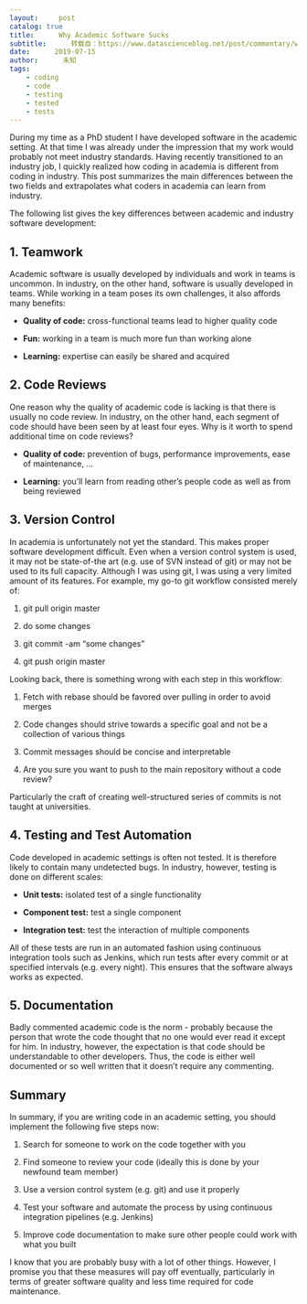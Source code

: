 ```yaml
---
layout:     post
catalog: true
title:      Why Academic Software Sucks
subtitle:      转载自：https://www.datascienceblog.net/post/commentary/why-academic-software-sucks/
date:      2019-07-15
author:      未知
tags:
    - coding
    - code
    - testing
    - tested
    - tests
---
```


During my time as a PhD student I have developed software in the academic setting. At that time I was already under the impression that my work would probably not meet industry standards. Having recently transitioned to an industry job, I quickly realized how coding in academia is different from coding in industry. This post summarizes the main differences between the two fields and extrapolates what coders in academia can learn from industry.

The following list gives the key differences between academic and industry software development:

## 1. Teamwork

Academic software is usually developed by individuals and work in teams is uncommon. In industry, on the other hand, software is usually developed in teams. While working in a team poses its own challenges, it also affords many benefits:

- **Quality of code:** cross-functional teams lead to higher quality code

- **Fun:** working in a team is much more fun than working alone

- **Learning:** expertise can easily be shared and acquired


## 2. Code Reviews

One reason why the quality of academic code is lacking is that there is usually no code review. In industry, on the other hand, each segment of code should have been seen by at least four eyes. Why is it worth to spend additional time on code reviews?

- **Quality of code:** prevention of bugs, performance improvements, ease of maintenance, …

- **Learning:** you’ll learn from reading other’s people code as well as from being reviewed


## 3. Version Control

In academia is unfortunately not yet the standard. This makes proper software development difficult. Even when a version control system is used, it may not be state-of-the art (e.g. use of SVN instead of git) or may not be used to its full capacity. Although I was using git, I was using a very limited amount of its features. For example, my go-to git workflow consisted merely of:

1. git pull origin master

1. do some changes

1. git commit -am “some changes”

1. git push origin master


Looking back, there is something wrong with each step in this workflow:

1. Fetch with rebase should be favored over pulling in order to avoid merges

1. Code changes should strive towards a specific goal and not be a collection of various things

1. Commit messages should be concise and interpretable

1. Are you sure you want to push to the main repository without a code review?


Particularly the craft of creating well-structured series of commits is not taught at universities.

## 4. Testing and Test Automation

Code developed in academic settings is often not tested. It is therefore likely to contain many undetected bugs. In industry, however, testing is done on different scales:

- **Unit tests:** isolated test of a single functionality

- **Component test:** test a single component

- **Integration test:** test the interaction of multiple components


All of these tests are run in an automated fashion using continuous integration tools such as Jenkins, which run tests after every commit or at specified intervals (e.g. every night). This ensures that the software always works as expected.

## 5. Documentation

Badly commented academic code is the norm - probably because the person that wrote the code thought that no one would ever read it except for him. In industry, however, the expectation is that code should be understandable to other developers. Thus, the code is either well documented or so well written that it doesn’t require any commenting.

## Summary

In summary, if you are writing code in an academic setting, you should implement the following five steps now:

1. Search for someone to work on the code together with you

1. Find someone to review your code (ideally this is done by your newfound team member)

1. Use a version control system (e.g. git) and use it properly

1. Test your software and automate the process by using continuous integration pipelines (e.g. Jenkins)

1. Improve code documentation to make sure other people could work with what you built


I know that you are probably busy with a lot of other things. However, I promise you that these measures will pay off eventually, particularly in terms of greater software quality and less time required for code maintenance.

